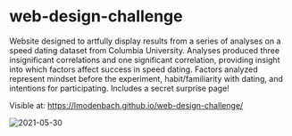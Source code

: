 # web-design-challenge
 
 
Website designed to artfully display results from a series of analyses on a speed dating dataset from Columbia University. Analyses produced three insignificant correlations and one significant correlation, providing insight into which factors affect success in speed dating. Factors analyzed represent mindset before the experiment, habit/familiarity with dating, and intentions for participating. Includes a secret surprise page!

Visible at: https://lmodenbach.github.io/web-design-challenge/

![2021-05-30](https://user-images.githubusercontent.com/44123311/120125492-e905ce80-c16d-11eb-947e-a37a1e1e291c.png)
